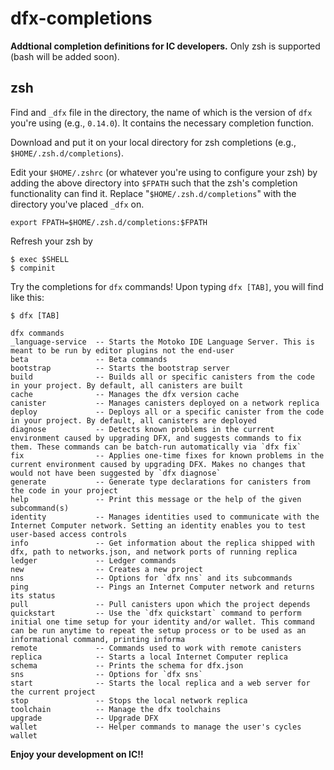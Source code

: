 # dfx-completions

**Addtional completion definitions for IC developers.** Only zsh is supported (bash will be added soon).

## zsh

Find and `_dfx` file in the directory, the name of which is the version of `dfx` you're using (e.g., `0.14.0`). It contains the necessary completion function.

Download and put it on your local directory for zsh completions (e.g., `$HOME/.zsh.d/completions`).

Edit your `$HOME/.zshrc` (or whatever you're using to configure your zsh) by adding the above directory into `$FPATH` such that the zsh's completion functionality can find it. Replace "`$HOME/.zsh.d/completions`" with the directory you've placed `_dfx` on.

```.zshrc
export FPATH=$HOME/.zsh.d/completions:$FPATH
```

Refresh your zsh by

```
$ exec $SHELL
$ compinit
```

Try the completions for `dfx` commands! Upon typing `dfx [TAB]`, you will find like this:

```
$ dfx [TAB]

dfx commands
_language-service  -- Starts the Motoko IDE Language Server. This is meant to be run by editor plugins not the end-user
beta               -- Beta commands
bootstrap          -- Starts the bootstrap server
build              -- Builds all or specific canisters from the code in your project. By default, all canisters are built
cache              -- Manages the dfx version cache
canister           -- Manages canisters deployed on a network replica
deploy             -- Deploys all or a specific canister from the code in your project. By default, all canisters are deployed
diagnose           -- Detects known problems in the current environment caused by upgrading DFX, and suggests commands to fix them. These commands can be batch-run automatically via `dfx fix`
fix                -- Applies one-time fixes for known problems in the current environment caused by upgrading DFX. Makes no changes that would not have been suggested by `dfx diagnose`
generate           -- Generate type declarations for canisters from the code in your project
help               -- Print this message or the help of the given subcommand(s)
identity           -- Manages identities used to communicate with the Internet Computer network. Setting an identity enables you to test user-based access controls
info               -- Get information about the replica shipped with dfx, path to networks.json, and network ports of running replica
ledger             -- Ledger commands
new                -- Creates a new project
nns                -- Options for `dfx nns` and its subcommands
ping               -- Pings an Internet Computer network and returns its status
pull               -- Pull canisters upon which the project depends
quickstart         -- Use the `dfx quickstart` command to perform initial one time setup for your identity and/or wallet. This command can be run anytime to repeat the setup process or to be used as an informational command, printing informa
remote             -- Commands used to work with remote canisters
replica            -- Starts a local Internet Computer replica
schema             -- Prints the schema for dfx.json
sns                -- Options for `dfx sns`
start              -- Starts the local replica and a web server for the current project
stop               -- Stops the local network replica
toolchain          -- Manage the dfx toolchains
upgrade            -- Upgrade DFX
wallet             -- Helper commands to manage the user's cycles wallet
```

**Enjoy your development on IC!!**


